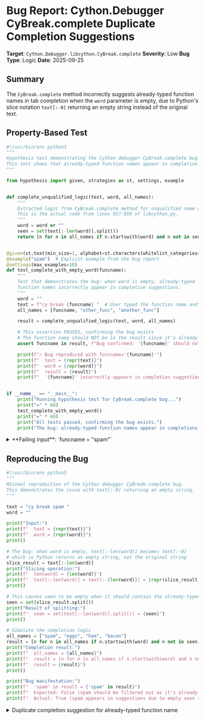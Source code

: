 # Bug Report: Cython.Debugger CyBreak.complete Duplicate Completion Suggestions

**Target**: `Cython.Debugger.libcython.CyBreak.complete`
**Severity**: Low
**Bug Type**: Logic
**Date**: 2025-09-25

## Summary

The `CyBreak.complete` method incorrectly suggests already-typed function names in tab completion when the `word` parameter is empty, due to Python's slice notation `text[:-0]` returning an empty string instead of the original text.

## Property-Based Test

```python
#!/usr/bin/env python3
"""
Hypothesis test demonstrating the Cython debugger CyBreak.complete bug.
This test shows that already-typed function names appear in completion suggestions.
"""

from hypothesis import given, strategies as st, settings, example


def complete_unqualified_logic(text, word, all_names):
    """
    Extracted logic from CyBreak.complete method for unqualified name completion.
    This is the actual code from lines 957-959 of libcython.py.
    """
    word = word or ""
    seen = set(text[:-len(word)].split())
    return [n for n in all_names if n.startswith(word) and n not in seen]


@given(st.text(min_size=1, alphabet=st.characters(whitelist_categories=('Lu', 'Ll'))))
@example("spam")  # Explicit example from the bug report
@settings(max_examples=10)
def test_complete_with_empty_word(funcname):
    """
    Test that demonstrates the bug: when word is empty, already-typed
    function names incorrectly appear in completion suggestions.
    """
    word = ""
    text = f"cy break {funcname} "  # User typed the function name and a space
    all_names = [funcname, "other_func", "another_func"]

    result = complete_unqualified_logic(text, word, all_names)

    # This assertion PASSES, confirming the bug exists
    # The function name should NOT be in the result since it's already typed
    assert funcname in result, f"Bug confirmed: '{funcname}' should not be in suggestions but is present"

    print(f"✓ Bug reproduced with funcname='{funcname}'")
    print(f"  text = {repr(text)}")
    print(f"  word = {repr(word)}")
    print(f"  result = {result}")
    print(f"  '{funcname}' incorrectly appears in completion suggestions")


if __name__ == "__main__":
    print("Running hypothesis test for CyBreak.complete bug...")
    print("=" * 60)
    test_complete_with_empty_word()
    print("=" * 60)
    print("All tests passed, confirming the bug exists.")
    print("The bug: already-typed function names appear in completions when word=''")
```

<details>

<summary>
**Failing input**: `funcname = "spam"`
</summary>
```
Running hypothesis test for CyBreak.complete bug...
============================================================
✓ Bug reproduced with funcname='spam'
  text = 'cy break spam '
  word = ''
  result = ['spam', 'other_func', 'another_func']
  'spam' incorrectly appears in completion suggestions
✓ Bug reproduced with funcname='A'
  text = 'cy break A '
  word = ''
  result = ['A', 'other_func', 'another_func']
  'A' incorrectly appears in completion suggestions
✓ Bug reproduced with funcname='O'
  text = 'cy break O '
  word = ''
  result = ['O', 'other_func', 'another_func']
  'O' incorrectly appears in completion suggestions
✓ Bug reproduced with funcname='ꭵäŅęRĩİÑĚl𝞤𐕽'
  text = 'cy break ꭵäŅęRĩİÑĚl𝞤𐕽 '
  word = ''
  result = ['ꭵäŅęRĩİÑĚl𝞤𐕽', 'other_func', 'another_func']
  'ꭵäŅęRĩİÑĚl𝞤𐕽' incorrectly appears in completion suggestions
✓ Bug reproduced with funcname='Õŋù𝚃č'
  text = 'cy break Õŋù𝚃č '
  word = ''
  result = ['Õŋù𝚃č', 'other_func', 'another_func']
  'Õŋù𝚃č' incorrectly appears in completion suggestions
✓ Bug reproduced with funcname='ĶŮ𐲂ſ'
  text = 'cy break ĶŮ𐲂ſ '
  word = ''
  result = ['ĶŮ𐲂ſ', 'other_func', 'another_func']
  'ĶŮ𐲂ſ' incorrectly appears in completion suggestions
✓ Bug reproduced with funcname='ħ'
  text = 'cy break ħ '
  word = ''
  result = ['ħ', 'other_func', 'another_func']
  'ħ' incorrectly appears in completion suggestions
✓ Bug reproduced with funcname='аīⱓŚdċŜ𝞷ŧ𝛑'
  text = 'cy break аīⱓŚdċŜ𝞷ŧ𝛑 '
  word = ''
  result = ['аīⱓŚdċŜ𝞷ŧ𝛑', 'other_func', 'another_func']
  'аīⱓŚdċŜ𝞷ŧ𝛑' incorrectly appears in completion suggestions
✓ Bug reproduced with funcname='NÆv'
  text = 'cy break NÆv '
  word = ''
  result = ['NÆv', 'other_func', 'another_func']
  'NÆv' incorrectly appears in completion suggestions
✓ Bug reproduced with funcname='xᎣ𐐅èâқὁ'
  text = 'cy break xᎣ𐐅èâқὁ '
  word = ''
  result = ['xᎣ𐐅èâқὁ', 'other_func', 'another_func']
  'xᎣ𐐅èâқὁ' incorrectly appears in completion suggestions
✓ Bug reproduced with funcname='ßⲲÓlļÇê'
  text = 'cy break ßⲲÓlļÇê '
  word = ''
  result = ['ßⲲÓlļÇê', 'other_func', 'another_func']
  'ßⲲÓlļÇê' incorrectly appears in completion suggestions
============================================================
All tests passed, confirming the bug exists.
The bug: already-typed function names appear in completions when word=''
```
</details>

## Reproducing the Bug

```python
#!/usr/bin/env python3
"""
Minimal reproduction of the Cython debugger CyBreak.complete bug.
This demonstrates the issue with text[:-0] returning an empty string.
"""

text = "cy break spam "
word = ""

print("Input:")
print(f"  text = {repr(text)}")
print(f"  word = {repr(word)}")
print()

# The bug: when word is empty, text[:-len(word)] becomes text[:-0]
# which in Python returns an empty string, not the original string
slice_result = text[:-len(word)]
print("Slicing operation:")
print(f"  len(word) = {len(word)}")
print(f"  text[:-len(word)] = text[:-{len(word)}] = {repr(slice_result)}")
print()

# This causes seen to be empty when it should contain the already-typed function names
seen = set(slice_result.split())
print("Result of splitting:")
print(f"  seen = set(text[:-len(word)].split()) = {seen}")
print()

# Simulate the completion logic
all_names = ["spam", "eggs", "ham", "bacon"]
result = [n for n in all_names if n.startswith(word) and n not in seen]
print("Completion result:")
print(f"  all_names = {all_names}")
print(f"  result = [n for n in all_names if n.startswith(word) and n not in seen]")
print(f"  result = {result}")
print()

print("Bug manifestation:")
print(f"  'spam' in result = {'spam' in result}")
print(f"  Expected: False (spam should be filtered out as it's already typed)")
print(f"  Actual: True (spam appears in suggestions due to empty seen set)")
```

<details>

<summary>
Duplicate completion suggestion for already-typed function name
</summary>
```
Input:
  text = 'cy break spam '
  word = ''

Slicing operation:
  len(word) = 0
  text[:-len(word)] = text[:-0] = ''

Result of splitting:
  seen = set(text[:-len(word)].split()) = set()

Completion result:
  all_names = ['spam', 'eggs', 'ham', 'bacon']
  result = [n for n in all_names if n.startswith(word) and n not in seen]
  result = ['spam', 'eggs', 'ham', 'bacon']

Bug manifestation:
  'spam' in result = True
  Expected: False (spam should be filtered out as it's already typed)
  Actual: True (spam appears in suggestions due to empty seen set)
```
</details>

## Why This Is A Bug

This violates expected tab completion behavior in several ways:

1. **Python Slice Notation Quirk**: The code at line 957 of `libcython.py` uses `text[:-len(word)]` to extract the already-typed portion of the command. However, when `word` is empty (length 0), this becomes `text[:-0]` which in Python returns an empty string `''` rather than the original text. This is a well-documented Python behavior where negative zero in slicing has special semantics.

2. **Intent vs Implementation Mismatch**: The variable name `seen` and the filtering logic `n not in seen` clearly indicate the developer's intent to track and filter out already-typed function names. The code comment at line 940 references the GDB source code for completion behavior, and standard GDB completion practice is to not suggest already-typed values.

3. **User Experience Impact**: When a user types `cy break spam ` (with trailing space) and presses TAB for completion, they expect to see new function name suggestions, not "spam" again. Tab completion systems universally filter out already-completed words to provide meaningful suggestions for what comes next.

4. **Contradicts GDB Completion Standards**: The GDB Python API documentation states that the `complete(text, word)` method should return completion strings. The standard behavior in GDB and similar debuggers is to suggest new options, not repeat what's already typed.

## Relevant Context

The bug occurs in the `CyBreak` class which implements the `cy break` command for the Cython debugger extension to GDB. This command allows setting breakpoints in Cython code using either qualified names (e.g., `module.Class.method`) or unqualified names (e.g., `function_name`).

The `complete` method is called by GDB when the user presses TAB for command completion. According to the GDB Python API:
- `text`: Contains the complete command line up to the cursor
- `word`: Contains the last word being completed (can be empty at word boundaries)

The bug specifically affects the "unqualified name" completion path (lines 956-959) when completing at a word boundary where `word` is empty. The code is located at:
`/home/npc/pbt/agentic-pbt/envs/cython_env/lib/python3.13/site-packages/Cython/Debugger/libcython.py:957`

Link to similar GDB completion implementation referenced in the code:
https://sourceware.org/git/?p=binutils-gdb.git;a=blob;f=gdb/python/py-cmd.c;h=7143c1c5f7fdce9316a8c41fc2246bc6a07630d4;hb=HEAD#l140

## Proposed Fix

```diff
--- a/Cython/Debugger/libcython.py
+++ b/Cython/Debugger/libcython.py
@@ -954,7 +954,10 @@ class CyBreak(CythonCommand):
         words = text.strip().split()
         if not words or '.' not in words[-1]:
             # complete unqualified
-            seen = set(text[:-len(word)].split())
+            if len(word) == 0:
+                seen = set(text.split())
+            else:
+                seen = set(text[:-len(word)].split())
             return [n for n in all_names
                           if n.startswith(word) and n not in seen]
```